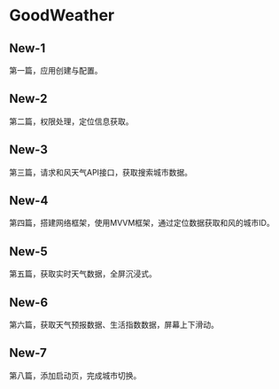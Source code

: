 # GoodWeather

## New-1

第一篇，应用创建与配置。

## New-2

第二篇，权限处理，定位信息获取。

## New-3

第三篇，请求和风天气API接口，获取搜索城市数据。

## New-4

第四篇，搭建网络框架，使用MVVM框架，通过定位数据获取和风的城市ID。

## New-5

第五篇，获取实时天气数据，全屏沉浸式。

## New-6

第六篇，获取天气预报数据、生活指数数据，屏幕上下滑动。

## New-7

第八篇，添加启动页，完成城市切换。